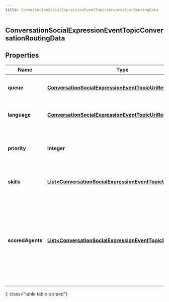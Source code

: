 ```yaml
---
title: ConversationSocialExpressionEventTopicConversationRoutingData
---
```


## ConversationSocialExpressionEventTopicConversationRoutingData

## Properties

| Name             | Type                                                                                                                                             | Description                                                                                                                                   | Notes      |
| ---------------- | ------------------------------------------------------------------------------------------------------------------------------------------------ | --------------------------------------------------------------------------------------------------------------------------------------------- | ---------- |
| **queue**        | <!----><!---->[**ConversationSocialExpressionEventTopicUriReference**](ConversationSocialExpressionEventTopicUriReference.md)<!---->             | A UriReference for a resource                                                                                                                 | [optional] |
| **language**     | <!----><!---->[**ConversationSocialExpressionEventTopicUriReference**](ConversationSocialExpressionEventTopicUriReference.md)<!---->             | A UriReference for a resource                                                                                                                 | [optional] |
| **priority**     | <!----><!---->**Integer**<!---->                                                                                                                 | The priority of the conversation to use for routing decisions                                                                                 | [optional] |
| **skills**       | <!----><!---->[**List&lt;ConversationSocialExpressionEventTopicUriReference&gt;**](ConversationSocialExpressionEventTopicUriReference.md)<!----> | The skills to use for routing decisions                                                                                                       | [optional] |
| **scoredAgents** | <!----><!---->[**List&lt;ConversationSocialExpressionEventTopicScoredAgent&gt;**](ConversationSocialExpressionEventTopicScoredAgent.md)<!---->   | A collection of agents and their assigned scores for this conversation (0 - 100, higher being better), for use in routing to preferred agents | [optional] |

{: class="table table-striped"}
